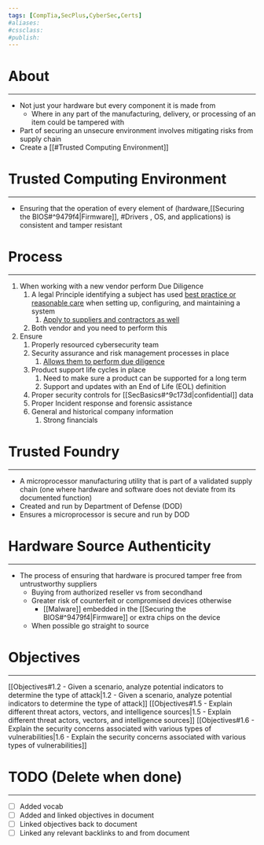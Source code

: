 ```yaml
---
tags: [CompTia,SecPlus,CyberSec,Certs]
#aliases:
#cssclass:
#publish:
---
```


# About
---
- Not just your hardware but every component it is made from
	- Where in any part of the manufacturing, delivery, or processing of an item could be tampered with
- Part of securing an unsecure environment involves mitigating risks from supply chain
- Create a [[#Trusted Computing Environment]]

# Trusted Computing Environment
---
- Ensuring that the operation of every element of (hardware,[[Securing the BIOS#^9479f4|Firmware]], #Drivers , OS, and applications) is consistent and tamper resistant

# Process
---
1. When working with a new vendor perform Due Diligence
	1. A legal Principle identifying a subject has used <u>best practice or reasonable care</u> when setting up, configuring, and maintaining a system
		1. <u>Apply to suppliers and contractors as well</u>
	2. Both vendor and you need to perform this
2. Ensure
	1. Properly resourced cybersecurity team
	2. Security assurance and risk management processes in place
		1. <u>Allows them to perform due diligence</u>
	3. Product support life cycles in place
		1. Need to make sure a product can be supported for a long term
		2. Support and updates with an End of Life (EOL) definition
	4. Proper security controls for [[SecBasics#^9c173d|confidential]] data
	5. Proper Incident response and forensic assistance
	6. General and historical company information
		1. Strong financials

# Trusted Foundry
---
- A microprocessor manufacturing utility that is part of a validated supply chain (one where hardware and software does not deviate from its documented function)
- Created and run by Department of Defense (DOD)
- Ensures a microprocessor is secure and run by DOD

# Hardware Source Authenticity
---
- The process of ensuring that hardware is procured tamper free from untrustworthy suppliers
	- Buying from authorized reseller vs from secondhand
	- Greater risk of counterfeit or compromised devices otherwise
		- [[Malware]] embedded in the [[Securing the BIOS#^9479f4|Firmware]] or extra chips on the device
	- When possible go straight to source

# Objectives
---
[[Objectives#1.2 - Given a scenario, analyze potential indicators to determine the type of attack|1.2 - Given a scenario, analyze potential indicators to determine the type of attack]]
[[Objectives#1.5 - Explain different threat actors, vectors, and intelligence sources|1.5 - Explain different threat actors, vectors, and intelligence sources]]
[[Objectives#1.6 - Explain the security concerns associated with various types of vulnerabilities|1.6 - Explain the security concerns associated with various types of vulnerabilities]]

# TODO (Delete when done)
---
- [ ] Added vocab
- [ ] Added and linked objectives in document
- [ ] Linked objectives back to document
- [ ] Linked any relevant backlinks to and from document